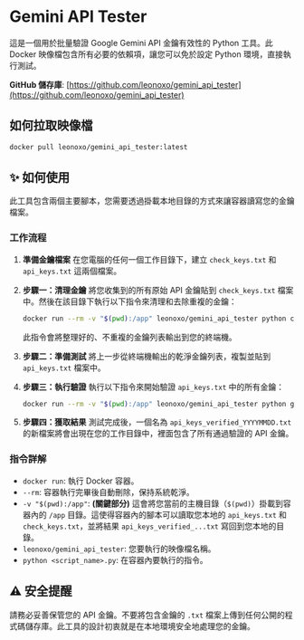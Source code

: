 # Gemini API Tester

這是一個用於批量驗證 Google Gemini API 金鑰有效性的 Python 工具。此 Docker 映像檔包含所有必要的依賴項，讓您可以免於設定 Python 環境，直接執行測試。

**GitHub 儲存庫**: [https://github.com/leonoxo/gemini_api_tester](https://github.com/leonoxo/gemini_api_tester)

## 如何拉取映像檔

```bash
docker pull leonoxo/gemini_api_tester:latest
```

## ✨ 如何使用

此工具包含兩個主要腳本，您需要透過掛載本地目錄的方式來讓容器讀寫您的金鑰檔案。

### 工作流程

1.  **準備金鑰檔案**
    在您電腦的任何一個工作目錄下，建立 `check_keys.txt` 和 `api_keys.txt` 這兩個檔案。

2.  **步驟一：清理金鑰**
    將您收集到的所有原始 API 金鑰貼到 `check_keys.txt` 檔案中。然後在該目錄下執行以下指令來清理和去除重複的金鑰：
    ```bash
    docker run --rm -v "$(pwd):/app" leonoxo/gemini_api_tester python check_for_duplicate_keys.py
    ```
    此指令會將整理好的、不重複的金鑰列表輸出到您的終端機。

3.  **步驟二：準備測試**
    將上一步從終端機輸出的乾淨金鑰列表，複製並貼到 `api_keys.txt` 檔案中。

4.  **步驟三：執行驗證**
    執行以下指令來開始驗證 `api_keys.txt` 中的所有金鑰：
    ```bash
    docker run --rm -v "$(pwd):/app" leonoxo/gemini_api_tester python gemini_api_tester.py
    ```

5.  **步驟四：獲取結果**
    測試完成後，一個名為 `api_keys_verified_YYYYMMDD.txt` 的新檔案將會出現在您的工作目錄中，裡面包含了所有通過驗證的 API 金鑰。

### 指令詳解

-   `docker run`: 執行 Docker 容器。
-   `--rm`: 容器執行完畢後自動刪除，保持系統乾淨。
-   `-v "$(pwd):/app"`: **(關鍵部分)** 這會將您當前的主機目錄（`$(pwd)`）掛載到容器內的 `/app` 目錄。這使得容器內的腳本可以讀取您本地的 `api_keys.txt` 和 `check_keys.txt`，並將結果 `api_keys_verified_...txt` 寫回到您本地的目錄。
-   `leonoxo/gemini_api_tester`: 您要執行的映像檔名稱。
-   `python <script_name>.py`: 在容器內要執行的指令。

## ⚠️ 安全提醒

請務必妥善保管您的 API 金鑰。不要將包含金鑰的 `.txt` 檔案上傳到任何公開的程式碼儲存庫。此工具的設計初衷就是在本地環境安全地處理您的金鑰。
